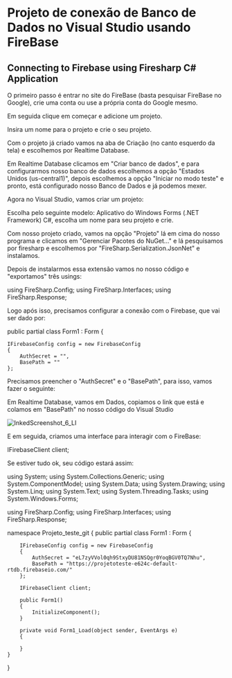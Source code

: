 # Projeto de conexão de Banco de Dados no Visual Studio usando FireBase

## Connecting to Firebase using Firesharp C# Application

O primeiro passo é entrar no site do FireBase (basta pesquisar FireBase no Google), crie uma conta ou use a própria conta do Google mesmo.

Em seguida clique em começar e adicione um projeto.

Insira um nome para o projeto e crie o seu projeto.

Com o projeto já criado vamos na aba de Criação (no canto esquerdo da tela) e escolhemos por Realtime Database.

Em Realtime Database clicamos em "Criar banco de dados", e para configurarmos nosso banco de dados escolhemos a opção "Estados Unidos (us-central1)", depois escolhemos a opção "Iniciar no modo teste" e pronto, está configurado nosso Banco de Dados e já podemos mexer.

Agora no Visual Studio, vamos criar um projeto:

Escolha pelo seguinte modelo: Aplicativo do Windows Forms (.NET Framework) C#, escolha um nome para seu projeto e crie.

Com nosso projeto criado, vamos na opção "Projeto" lá em cima do nosso programa e clicamos em "Gerenciar Pacotes do NuGet..." e lá pesquisamos por firesharp e escolhemos por "FireSharp.Serialization.JsonNet" e instalamos.

Depois de instalarmos essa extensão vamos no nosso código e "exportamos" três usings: 

using FireSharp.Config;
using FireSharp.Interfaces;
using FireSharp.Response;

Logo após isso, precisamos configurar a conexão com o Firebase, que vai ser dado por:

 public partial class Form1 : Form
{

    IFirebaseConfig config = new FirebaseConfig
    {
        AuthSecret = "",
        BasePath = ""
    };

Precisamos preencher o "AuthSecret" e o "BasePath", para isso, vamos fazer o seguinte: 

Em Realtime Database, vamos em Dados, copiamos o link que está e colamos em "BasePath" no nosso código do Visual Studio

![InkedScreenshot_6_LI](https://github.com/gustavo-cacador/poo2/assets/102495284/2a9304c0-b52c-4a80-9e8c-95c7f9296c9f)


E em seguida, criamos uma interface para interagir com o FireBase:

IFirebaseClient client;

Se estiver tudo ok, seu código estará assim:

using System;
using System.Collections.Generic;
using System.ComponentModel;
using System.Data;
using System.Drawing;
using System.Linq;
using System.Text;
using System.Threading.Tasks;
using System.Windows.Forms;

using FireSharp.Config;
using FireSharp.Interfaces;
using FireSharp.Response;

namespace Projeto_teste_git
{
    public partial class Form1 : Form
    {

        IFirebaseConfig config = new FirebaseConfig
        {
            AuthSecret = "eL7zyVVol0qh9StxyDU81NSQgr0YoqBGV0TQ7Nhu",
            BasePath = "https://projetoteste-e624c-default-rtdb.firebaseio.com/"
        };

        IFirebaseClient client;

        public Form1()
        {
            InitializeComponent();
        }

        private void Form1_Load(object sender, EventArgs e)
        {

        }
    }
}
